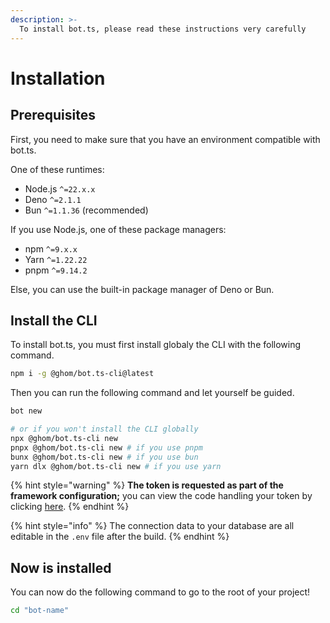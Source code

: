 ```yaml
---
description: >-
  To install bot.ts, please read these instructions very carefully
---
```


# Installation

## Prerequisites

First, you need to make sure that you have an environment compatible with bot.ts.

One of these runtimes:

- Node.js `^=22.x.x`
- Deno `^=2.1.1`
- Bun `^=1.1.36` (recommended)

If you use Node.js, one of these package managers:

- npm `^=9.x.x`
- Yarn `^=1.22.22`
- pnpm `^=9.14.2`

Else, you can use the built-in package manager of Deno or Bun.

## Install the CLI

To install bot.ts, you must first install globaly the CLI with the following command.&#x20;

```bash
npm i -g @ghom/bot.ts-cli@latest
```

Then you can run the following command and let yourself be guided.

```bash
bot new

# or if you won't install the CLI globally
npx @ghom/bot.ts-cli new
pnpx @ghom/bot.ts-cli new # if you use pnpm
bunx @ghom/bot.ts-cli new # if you use bun
yarn dlx @ghom/bot.ts-cli new # if you use yarn
```

{% hint style="warning" %}
**The token is requested as part of the framework configuration;** you can view the code handling your token by clicking [here](https://github.com/search?q=repo%3Abot-ts%2Fcli%20token&type=code).
{% endhint %}

{% hint style="info" %}
The connection data to your database are all editable in the `.env` file after the build.
{% endhint %}

## Now is installed

You can now do the following command to go to the root of your project!

```bash
cd "bot-name"
```
